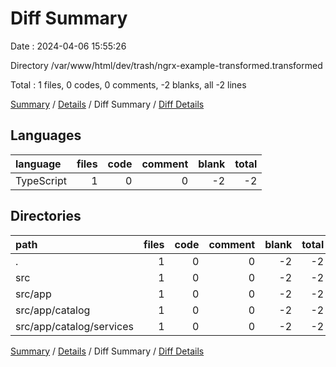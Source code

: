 # Diff Summary

Date : 2024-04-06 15:55:26

Directory /var/www/html/dev/trash/ngrx-example-transformed.transformed

Total : 1 files,  0 codes, 0 comments, -2 blanks, all -2 lines

[Summary](results.md) / [Details](details.md) / Diff Summary / [Diff Details](diff-details.md)

## Languages
| language | files | code | comment | blank | total |
| :--- | ---: | ---: | ---: | ---: | ---: |
| TypeScript | 1 | 0 | 0 | -2 | -2 |

## Directories
| path | files | code | comment | blank | total |
| :--- | ---: | ---: | ---: | ---: | ---: |
| . | 1 | 0 | 0 | -2 | -2 |
| src | 1 | 0 | 0 | -2 | -2 |
| src/app | 1 | 0 | 0 | -2 | -2 |
| src/app/catalog | 1 | 0 | 0 | -2 | -2 |
| src/app/catalog/services | 1 | 0 | 0 | -2 | -2 |

[Summary](results.md) / [Details](details.md) / Diff Summary / [Diff Details](diff-details.md)